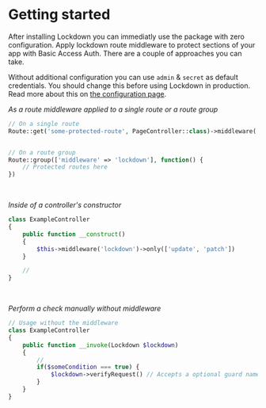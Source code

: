 # Getting started

After installing Lockdown you can immediatly use the package with zero configuration. Apply lockdown route middleware to protect sections of your app with Basic Access Auth. There are a couple of approaches you can take.

Without additional configuration you can use `admin` & `secret` as default credentials. You should change this before using Lockdown in production. Read more about this on [the configuration page](/configuration "Lockdown configuration documentation").

*As a route middleware applied to a single route or a route group*
``` php
// On a single route
Route::get('some-protected-route', PageController::class)->middleware('lockdown');


// On a route group
Route::group(['middleware' => 'lockdown'], function() {
    // Protected routes here
})
```

<br />

*Inside of a controller's constructor*
``` php
class ExampleController
{
    public function __construct()
    {
        $this->middleware('lockdown')->only(['update', 'patch'])
    }

    //
}
```

<br />

*Perform a check manually without middleware*
``` php
// Usage without the middleware
class ExampleController
{
    public function __invoke(Lockdown $lockdown)
    {
        // 
        if($someCondition === true) {
            $lockdown->verifyRequest() // Accepts a optional guard name 
        }
    }
}
```